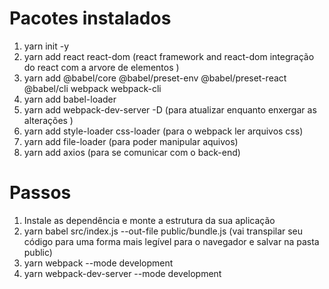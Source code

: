 # Pacotes instalados
  1. yarn init -y
  2. yarn add react react-dom (react framework and react-dom integração do react com a arvore de elementos  )
  3. yarn add @babel/core @babel/preset-env @babel/preset-react @babel/cli webpack webpack-cli
  4. yarn add babel-loader
  5. yarn add webpack-dev-server -D (para atualizar enquanto enxergar as alterações  )
  6. yarn add style-loader css-loader (para o webpack ler arquivos css)
  7. yarn add file-loader (para poder manipular aquivos)
  8. yarn add axios (para se comunicar com o back-end)

# Passos
  1. Instale as dependência e monte a estrutura da sua aplicação
  2. yarn babel src/index.js --out-file public/bundle.js (vai transpilar seu código para uma forma mais legível para o navegador e salvar na pasta public)
  3. yarn webpack --mode development
  4. yarn webpack-dev-server --mode development
